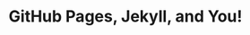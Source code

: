 ---
theme: cobalt
layout: hydeslides
title: GitHub Pages, Jekyll, and You!
chapters:
  - intro
  - "pages/title"
  - "pages/overview"
  - setup
  - "pages/pages"
  - "pages/getting-started"
  - "pages/jekyll"
  - "pages/layouts"
  - "pages/template-data"
  - "pages/moar-jekyll"
  - goodbye
categories:
  - presentations
---